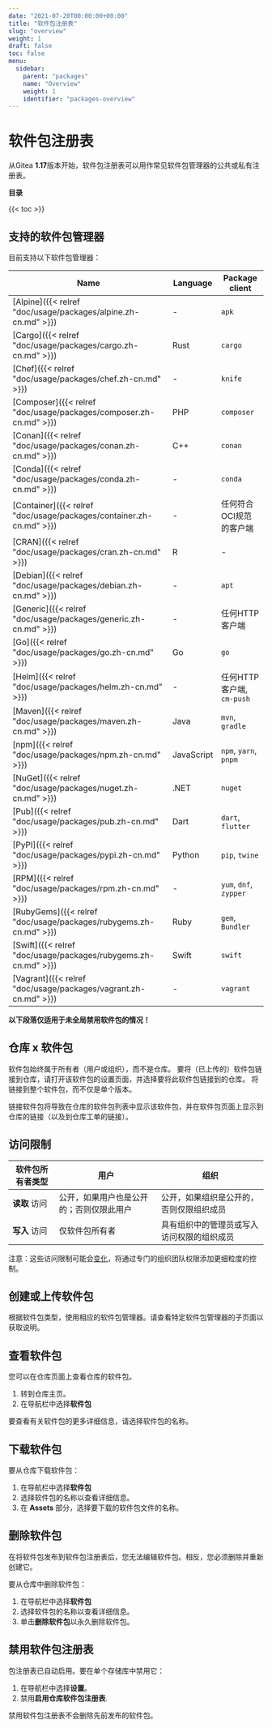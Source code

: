 ```yaml
---
date: "2021-07-20T00:00:00+00:00"
title: "软件包注册表"
slug: "overview"
weight: 1
draft: false
toc: false
menu:
  sidebar:
    parent: "packages"
    name: "Overview"
    weight: 1
    identifier: "packages-overview"
---
```


# 软件包注册表

从Gitea **1.17**版本开始，软件包注册表可以用作常见软件包管理器的公共或私有注册表。

**目录**

{{< toc >}}

## 支持的软件包管理器

目前支持以下软件包管理器：

| Name                                                                | Language   | Package client            |
| ------------------------------------------------------------------- | ---------- | ------------------------- |
| [Alpine]({{< relref "doc/usage/packages/alpine.zh-cn.md" >}})       | -          | `apk`                     |
| [Cargo]({{< relref "doc/usage/packages/cargo.zh-cn.md" >}})         | Rust       | `cargo`                   |
| [Chef]({{< relref "doc/usage/packages/chef.zh-cn.md" >}})           | -          | `knife`                   |
| [Composer]({{< relref "doc/usage/packages/composer.zh-cn.md" >}})   | PHP        | `composer`                |
| [Conan]({{< relref "doc/usage/packages/conan.zh-cn.md" >}})         | C++        | `conan`                   |
| [Conda]({{< relref "doc/usage/packages/conda.zh-cn.md" >}})         | -          | `conda`                   |
| [Container]({{< relref "doc/usage/packages/container.zh-cn.md" >}}) | -          | 任何符合OCI规范的客户端   |
| [CRAN]({{< relref "doc/usage/packages/cran.zh-cn.md" >}})           | R          | -                         |
| [Debian]({{< relref "doc/usage/packages/debian.zh-cn.md" >}})       | -          | `apt`                     |
| [Generic]({{< relref "doc/usage/packages/generic.zh-cn.md" >}})     | -          | 任何HTTP客户端            |
| [Go]({{< relref "doc/usage/packages/go.zh-cn.md" >}})               | Go         | `go`                      |
| [Helm]({{< relref "doc/usage/packages/helm.zh-cn.md" >}})           | -          | 任何HTTP客户端, `cm-push` |
| [Maven]({{< relref "doc/usage/packages/maven.zh-cn.md" >}})         | Java       | `mvn`, `gradle`           |
| [npm]({{< relref "doc/usage/packages/npm.zh-cn.md" >}})             | JavaScript | `npm`, `yarn`, `pnpm`     |
| [NuGet]({{< relref "doc/usage/packages/nuget.zh-cn.md" >}})         | .NET       | `nuget`                   |
| [Pub]({{< relref "doc/usage/packages/pub.zh-cn.md" >}})             | Dart       | `dart`, `flutter`         |
| [PyPI]({{< relref "doc/usage/packages/pypi.zh-cn.md" >}})           | Python     | `pip`, `twine`            |
| [RPM]({{< relref "doc/usage/packages/rpm.zh-cn.md" >}})             | -          | `yum`, `dnf`, `zypper`    |
| [RubyGems]({{< relref "doc/usage/packages/rubygems.zh-cn.md" >}})   | Ruby       | `gem`, `Bundler`          |
| [Swift]({{< relref "doc/usage/packages/rubygems.zh-cn.md" >}})      | Swift      | `swift`                   |
| [Vagrant]({{< relref "doc/usage/packages/vagrant.zh-cn.md" >}})     | -          | `vagrant`                 |

**以下段落仅适用于未全局禁用软件包的情况！**

## 仓库 x 软件包

软件包始终属于所有者（用户或组织），而不是仓库。
要将（已上传的）软件包链接到仓库，请打开该软件包的设置页面，并选择要将此软件包链接到的仓库。
将链接到整个软件包，而不仅是单个版本。

链接软件包将导致在仓库的软件包列表中显示该软件包，并在软件包页面上显示到仓库的链接（以及到仓库工单的链接）。

## 访问限制

| 软件包所有者类型 | 用户                                     | 组织                                       |
| ---------------- | ---------------------------------------- | ------------------------------------------ |
| **读取** 访问    | 公开，如果用户也是公开的；否则仅限此用户 | 公开，如果组织是公开的，否则仅限组织成员   |
| **写入** 访问    | 仅软件包所有者                           | 具有组织中的管理员或写入访问权限的组织成员 |

注意：这些访问限制可能会[变化](https://github.com/go-gitea/gitea/issues/19270)，将通过专门的组织团队权限添加更细粒度的控制。

## 创建或上传软件包

根据软件包类型，使用相应的软件包管理器。请查看特定软件包管理器的子页面以获取说明。

## 查看软件包

您可以在仓库页面上查看仓库的软件包。

1. 转到仓库主页。
2. 在导航栏中选择**软件包**

要查看有关软件包的更多详细信息，请选择软件包的名称。

## 下载软件包

要从仓库下载软件包：

1. 在导航栏中选择**软件包**
2. 选择软件包的名称以查看详细信息。
3. 在 **Assets** 部分，选择要下载的软件包文件的名称。

## 删除软件包

在将软件包发布到软件包注册表后，您无法编辑软件包。相反，您必须删除并重新创建它。

要从仓库中删除软件包：

1. 在导航栏中选择**软件包**
2. 选择软件包的名称以查看详细信息。
3. 单击**删除软件包**以永久删除软件包。

## 禁用软件包注册表

包注册表已自动启用。要在单个存储库中禁用它：

1. 在导航栏中选择**设置**。
2. 禁用**启用仓库软件包注册表**.

禁用软件包注册表不会删除先前发布的软件包。
